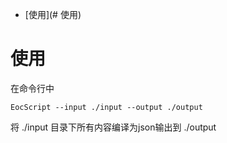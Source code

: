 - [使用](# 使用)
# 使用
在命令行中
```
EocScript --input ./input --output ./output
```
将 ./input 目录下所有内容编译为json输出到 ./output
